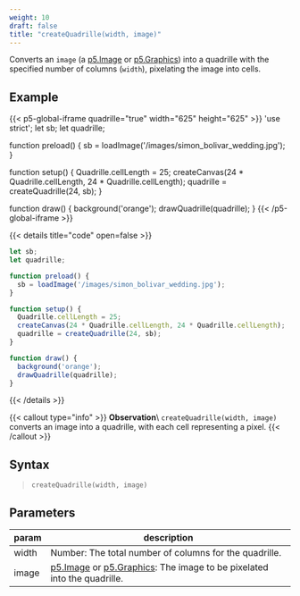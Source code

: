 ```yaml
---
weight: 10
draft: false
title: "createQuadrille(width, image)"
---
```


Converts an `image` (a [p5.Image](https://p5js.org/reference/#/p5.Image) or [p5.Graphics](https://p5js.org/reference/#/p5.Graphics)) into a quadrille with the specified number of columns (`width`), pixelating the image into cells.

## Example

{{< p5-global-iframe quadrille="true" width="625" height="625" >}}
'use strict';
let sb;
let quadrille;

function preload() {
  sb = loadImage('/images/simon_bolivar_wedding.jpg');
}

function setup() {
  Quadrille.cellLength = 25;
  createCanvas(24 * Quadrille.cellLength, 24 * Quadrille.cellLength);
  quadrille = createQuadrille(24, sb);
}

function draw() {
  background('orange');
  drawQuadrille(quadrille);
}
{{< /p5-global-iframe >}}

{{< details title="code" open=false >}}
```js
let sb;
let quadrille;

function preload() {
  sb = loadImage('/images/simon_bolivar_wedding.jpg');
}

function setup() {
  Quadrille.cellLength = 25;
  createCanvas(24 * Quadrille.cellLength, 24 * Quadrille.cellLength);
  quadrille = createQuadrille(24, sb);
}

function draw() {
  background('orange');
  drawQuadrille(quadrille);
}
```
{{< /details >}}

{{< callout type="info" >}}
**Observation**\ 
`createQuadrille(width, image)` converts an image into a quadrille, with each cell representing a pixel.
{{< /callout >}}

## Syntax

> `createQuadrille(width, image)`

## Parameters

| param  | description                                                                                         |
|--------|-----------------------------------------------------------------------------------------------------|
| width  | Number: The total number of columns for the quadrille.                                               |
| image  | [p5.Image](https://p5js.org/reference/#/p5.Image) or [p5.Graphics](https://p5js.org/reference/#/p5.Graphics): The image to be pixelated into the quadrille. |
